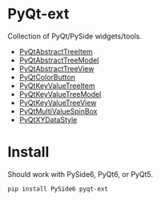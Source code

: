 # PyQt-ext
Collection of PyQt/PySide widgets/tools.

- [PyQtAbstractTreeItem](https://github.com/marcel-goldschen-ohm/PyQt-ext/docs/PyQtAbstractTreeItem.md)
- [PyQtAbstractTreeModel](https://github.com/marcel-goldschen-ohm/PyQt-ext/docs/PyQtAbstractTreeModel.md)
- [PyQtAbstractTreeView](https://github.com/marcel-goldschen-ohm/PyQt-ext/docs/PyQtAbstractTreeView.md)
- [PyQtColorButton](https://github.com/marcel-goldschen-ohm/PyQt-ext/docs/PyQtColorButton.md)
- [PyQtKeyValueTreeItem](https://github.com/marcel-goldschen-ohm/PyQt-ext/docs/PyQtKeyValueTreeItem.md)
- [PyQtKeyValueTreeModel](https://github.com/marcel-goldschen-ohm/PyQt-ext/docs/PyQtKeyValueTreeModel.md)
- [PyQtKeyValueTreeView](https://github.com/marcel-goldschen-ohm/PyQt-ext/docs/PyQtKeyValueTreeView.md)
- [PyQtMultiValueSpinBox](https://github.com/marcel-goldschen-ohm/PyQt-ext/docs/PyQtMultiValueSpinBox.md)
- [PyQtXYDataStyle](https://github.com/marcel-goldschen-ohm/PyQt-ext/docs/PyQtXYDataStyle.md)

# Install
Should work with PySide6, PyQt6, or PyQt5.
```shell
pip install PySide6 pyqt-ext
```
